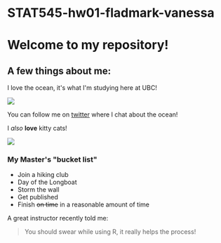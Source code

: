 # STAT545-hw01-fladmark-vanessa

# Welcome to my repository!

## A few things about me:

I love the ocean, it's what I'm studying here at UBC!

![](https://media.giphy.com/media/3oz8xur099boo4N9aU/source.gif)

You can follow me on [twitter](https://twitter.com/FladmarkVanessa) where I chat about the ocean!

I *also* **love** kitty cats!

![](http://domesticcatworld.com/wp-content/uploads/2013/01/2-Tabby-cats.jpg)

### My Master's "bucket list"
- Join a hiking club
- Day of the Longboat
- Storm the wall
- Get published
- Finish ~~on time~~ in a reasonable amount of time

A great instructor recently told me:
>You should swear while using R,
it really helps the process!
